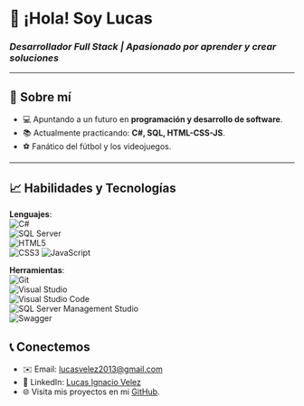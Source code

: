 # 👋 ¡Hola! Soy Lucas  
### *Desarrollador Full Stack | Apasionado por aprender y crear soluciones*  

---

## 🌟 Sobre mí  
- 💻 Apuntando a un futuro en **programación y desarrollo de software**.  
- 📚 Actualmente practicando: **C#, SQL, HTML-CSS-JS**.  
- ⚽ Fanático del fútbol y los videojuegos.  

---

## 📈 Habilidades y Tecnologías  
**Lenguajes**:  
![C#](https://img.shields.io/badge/C%23-%23239120.svg?style=flat&logo=c-sharp&logoColor=white)  
![SQL Server](https://img.shields.io/badge/SQL%20Server-%23CC2927.svg?style=flat&logo=microsoft-sql-server&logoColor=white)  
![HTML5](https://img.shields.io/badge/HTML5-%23E34F26.svg?style=flat&logo=html5&logoColor=white)  
![CSS3](https://img.shields.io/badge/CSS3-%231572B6.svg?style=flat&logo=css3&logoColor=white)
![JavaScript](https://img.shields.io/badge/javascript-blue?logo=javascript)

**Herramientas**:  
![Git](https://img.shields.io/badge/Git-%23F05033.svg?style=flat&logo=git&logoColor=white)  
![Visual Studio](https://img.shields.io/badge/Visual%20Studio-%235C2D91.svg?style=flat&logo=visual-studio&logoColor=white)  
![Visual Studio Code](https://img.shields.io/badge/Visual%20Studio%20Code-%23007ACC.svg?style=flat&logo=visual-studio-code&logoColor=white)  
![SQL Server Management Studio](https://img.shields.io/badge/SSMS-%23CC2927.svg?style=flat&logo=microsoft-sql-server&logoColor=white)  
![Swagger](https://img.shields.io/badge/Swagger-%236BA539.svg?style=flat&logo=swagger&logoColor=white)  

<!--**Bases de Datos**:  
SQL Server  

---

## 🛠️ Proyectos Destacados  
### 📌 [Proyecto 1](#): *Nombre del proyecto*  
Una breve descripción del proyecto y para qué sirve.  

### 📌 [Proyecto 2](#): *Nombre del proyecto*  
Algo breve pero llamativo sobre este proyecto.  

---
-->

## 📞 Conectemos  
- ✉️ Email: [lucasvelez2013@gmail.com](mailto:lucasvelez2013@gmail.com)  
- 💼 LinkedIn: [Lucas Ignacio Velez](www.linkedin.com/in/lucas-ignacio-velez-ba8889285)  
- 🌐 Visita mis proyectos en mi [GitHub](https://github.com/lucithub).  
